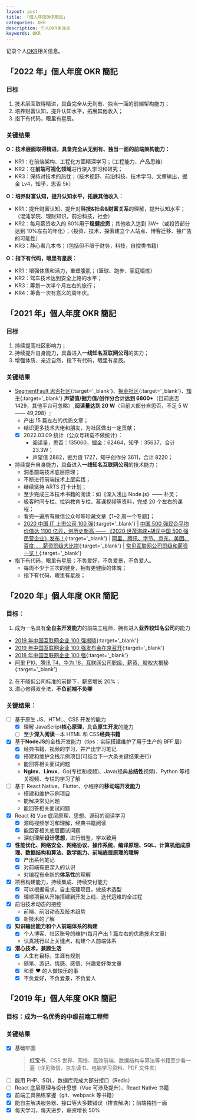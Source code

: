 ```yaml
---
layout: post
title: 「個人年度OKR簡記」
categories: OKR
description: 个人OKR关注点
keywords: OKR
---
```


记录个人[OKR](https://zhuanlan.zhihu.com/p/51174508)相关信息。

## 「2022 年」個人年度 OKR 簡記

### 目标

1. 技术层面取得精进，具备完全从无到有、独当一面的前端架构能力；
2. 培养财富认知，提升认知水平，拓展其他收入；
3. 指下有代码，眼里有星辰。

### 关键结果

**O：技术层面取得精进，具备完全从无到有、独当一面的前端架构能力：**

- KR1：在前端架构、工程化方面精深学习；（工程能力、产品思维）
- KR2：在**前端可视化领域**进行深入学习和研究；
- KR3：保持对技术的热忱；（技术视野、前沿科技、技术学习、文章输出，掘金 Lv4，知乎，思否 5k）

**O：培养财富认知，提升认知水平，拓展其他收入：**

- KR1：提升财富认知，提升对**科技&社会&财富关系**的理解，提升认知水平；（混沌学院、理财知识，前沿科技，社会）
- KR2：每月薪资收入的 60%用于**稳健投资**；其他收入达到 3W+（或投资部分达到 10%左右的年化）；（投资、技术，探索建立个人站点、博客迁移、接广告的可能性）
- KR3：静心看几本书；（包括但不限于财务，科技，自控类书籍）

**O：指下有代码，眼里有星辰：**

- KR1：增强体质和活力，重塑腹肌；（篮球、跑步、家庭锻炼）
- KR2：驾车技术达到安全上路的水平；
- KR3：筹划一次半个月左右的旅行；
- KR4：筹备一次有意义的周年庆。

## 「2021 年」個人年度 OKR 簡記

### 目标

1. 持续提高社区影响力；
2. 持续提升自身能力，具备进入**一线知名互联网公司**的实力；
3. 增强体质、亲近自然，指下有代码，眼里有星辰。

### 关键结果

- [SegmentFault 思否社区](https://segmentfault.com/u/king_hcj/articles?sort=votes){:target='\_blank'}、[掘金社区](https://juejin.cn/user/1116759543515485/posts?sort=popular){:target='\_blank'}、[知乎](https://www.zhihu.com/people/king-hcj-16/posts/posts_by_votes){:target='\_blank'} **声望值/掘力值/创作分合计达到 6800+**（目前思否 1429，其他平台可忽略）,**阅读量达到 20 W**（目前大部分自思否，不足 5 W —— 49,298）;
  - 产出 15 篇左右的优质文章；
  - 结识更多技术大佬和朋友，为社区做出一定贡献；
  - [x] 2022.03.09 统计（公众号转载不做统计）：
    - 阅读量，思否：135060，掘金：62464，知乎：35637，合计 23.3W；
    - 声望值 2882，掘力值 1727，知乎创作分 3611，合计 8220；
- 持续提升自身能力，具备进入**一线知名互联网公司**的技术能力；
  - 洞悉前端技术底层原理；
  - 不断进行前端技术上层实践；
  - 继续坚持 ARTS 打卡计划；
  - 至少完成三本技术书籍的阅读：如《深入浅出 Node.js》—— 朴灵；
  - 极客时间专栏、拉钩教育专栏、慕课视频等资料，完成 20 个左右的课程；
  - 看完一遍所有微信公众号等珍藏文章【1~2 周一个专题】；
  - [2020 中国 IT 上市公司 100 强](https://mp.weixin.qq.com/s/iEvNByoG_2ltopSsDFOnDw){:target='\_blank'} &#124; [中国 500 强民企平均价值达 1100 亿元，创历史新高 —— 《2020 世茂海峡•胡润中国 500 强民营企业》发布！](https://mp.weixin.qq.com/s/FRHFCjOff-aPyGA3E8kOiQ){:target='\_blank'} &#124; [阿里、腾讯、字节、京东、美团、百度......薪资职级大比拼](https://mp.weixin.qq.com/s/24k_AGfFFbnbNodso5HFcA){:target='\_blank'} &#124; [常见互联网公司职级和薪资一览！](https://mp.weixin.qq.com/s?__biz=MzI0MDQ4MTM5NQ==&mid=2247500959&idx=1&sn=19573bc558f9dbedded2f074594d075f&chksm=e918a183de6f289513d8cb86774e4b0e7d6673c366bd0128ae3841a608865cc910b4063f2359&scene=21#wechat_redirect){:target='\_blank'}
- 指下有代码，眼里有星辰；不负爱好，不负爱景，不负爱人。
  - 每周不少于三次的健身，拥有更健康的体魄；
  - 指下有代码，眼里有星辰；

## 「2020 年」個人年度 OKR 簡記

### 目标：

1. 成为一名具有**全自主开发能力**的前端工程师，拥有进入**业界较知名公司**的能力

- [2019 年中国互联网企业 100 强揭晓](https://finance.sina.com.cn/chanjing/gsnews/2019-08-14/doc-ihytcern0692309.shtml){:target='\_blank'}
- [2019 年中国互联网企业 100 强发布会在京召开](http://www.miit.gov.cn/n1146290/n1146402/n7039597/c7260777/content.html){:target='\_blank'}
- [2018 年中国互联网企业 100 强](https://baike.baidu.com/item/2018%E5%B9%B4%E4%B8%AD%E5%9B%BD%E4%BA%92%E8%81%94%E7%BD%91%E4%BC%81%E4%B8%9A100%E5%BC%BA/22773548?fr=aladdin){:target='\_blank'}
- [阿里 P10、腾讯 T4、华为 18，互联网公司职级、薪资、股权大揭秘](https://www.infoq.cn/article/0*dh8y7jcxcDc0YJFXq1?utm_source=zhihu&utm_medium=betty&utm_campaign=newinfoq&utm_content=xinzi2019){:target='\_blank'}

2. 在不降低公司标准的前提下，薪资增长 20%；
3. 潜心修得双全法，**不负前端不负卿**

### 关键结果：

- [ ] 基于原生 JS、HTML、CSS 开发的能力
  - [x] 理解 JavaScript**核心原理**，具备**原生开发**的能力
  - [ ] 至少**深入阅读**一本 HTML 和 CSS**经典书籍**
- [x] 基于**NodeJS**的全栈开发能力（tips：实际搭建维护了用于生产的 BFF 层）
  - [x] 经典书籍、视频的学习，并产出学习笔记
  - [x] 搭建和维护全栈示例项目(可结合下一大条关键结果进行)
  - 能回答相关面试问题
  - **Nginx**、**Linux**、Go(专栏和视频)、Java(经典**总结性**视频)、Python 等相关视频、专栏的学习了解
- [ ] 基于 React Native、Flutter、小程序的**移动端开发能力**
  - 搭建和维护示例项目
  - 能解决常见问题
  - 能回答相关面试问题
- [x] React 和 Vue 底层原理、思想、源码的阅读学习
  - [x] 源码视频学习和理解，经典书籍阅读
  - [x] 能回答相关底层面试问题
  - 深刻理解**设计思想**，进行借鉴，学以致用
- [x] **性能优化、网络安全、网络协议、操作系统、编译原理、SQL、计算机组成原理、数据结构和算法、数学能力、前端底层原理的理解**
  - [x] 产出系列笔记
  - [x] 对前端有更深入的认识
  - 对编程有全新的**体系性**的理解
- [x] 项目构建能力，持续集成、持续交付能力
  - [x] 可以根据需求，自主搭建项目，做技术选型
  - [x] 理顺项目从开始搭建到开发上线、迭代运维的全过程
- [x] 前沿技术动态的把控
  - 前端、前沿动态及技术趋势
  - [x] 新技术的了解
- [x] **知识输出能力和个人前端体系的构建**
  - [x] 个人博客、社区账号的维护(每月产出 1 篇左右的优质技术文章)
  - 认真践行以上关键点，构建个人前端体系
- [x] **潜心技术，兼顾生活**
  - [x] 人生有目标，生涯有规划
  - 随笔、游记、情感、感悟、兴趣爱好类文章
  - [x] 和爱 ❤️ 的人做快乐的事
  - [x] 不负爱好，不负爱景，不负爱人

## 「2019 年」個人年度 OKR 簡記

### 目标：成为一名优秀的中级前端工程师

### 关键结果

- [x] 基础牢固
  > **红宝书**、CSS 世界、网络、高效前端、数据结构与算法等书籍至少看一遍（详见微信、京东读书、电脑学习资料、PDF 文件夹）
- [ ] 能用 PHP、SQL、数据库完成大部分接口（Redis）
- [ ] React 底层原理与设计思想（Vue 可涉及提升）、React Native 书籍
- [x] 前端工具熟练掌握（git、webpack 等书籍）
- [x] 能自主解决服务器、接口等大多数错误（排查解决）；前端独挡一面
- [x] 每天学习，每天进步，薪资增长 50%
